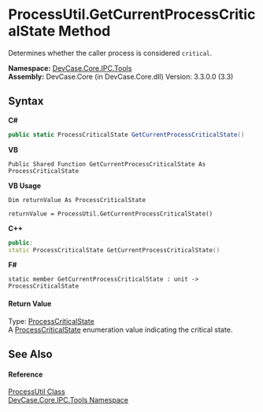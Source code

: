 # ProcessUtil.GetCurrentProcessCriticalState Method 
 

Determines whether the caller process is considered `critical`.

**Namespace:**&nbsp;<a href="N_DevCase_Core_IPC_Tools">DevCase.Core.IPC.Tools</a><br />**Assembly:**&nbsp;DevCase.Core (in DevCase.Core.dll) Version: 3.3.0.0 (3.3)

## Syntax

**C#**<br />
``` C#
public static ProcessCriticalState GetCurrentProcessCriticalState()
```

**VB**<br />
``` VB
Public Shared Function GetCurrentProcessCriticalState As ProcessCriticalState
```

**VB Usage**<br />
``` VB Usage
Dim returnValue As ProcessCriticalState

returnValue = ProcessUtil.GetCurrentProcessCriticalState()
```

**C++**<br />
``` C++
public:
static ProcessCriticalState GetCurrentProcessCriticalState()
```

**F#**<br />
``` F#
static member GetCurrentProcessCriticalState : unit -> ProcessCriticalState 

```


#### Return Value
Type: <a href="T_DevCase_Core_IPC_ProcessCriticalState">ProcessCriticalState</a><br />A <a href="T_DevCase_Core_IPC_ProcessCriticalState">ProcessCriticalState</a> enumeration value indicating the critical state.

## See Also


#### Reference
<a href="T_DevCase_Core_IPC_Tools_ProcessUtil">ProcessUtil Class</a><br /><a href="N_DevCase_Core_IPC_Tools">DevCase.Core.IPC.Tools Namespace</a><br />